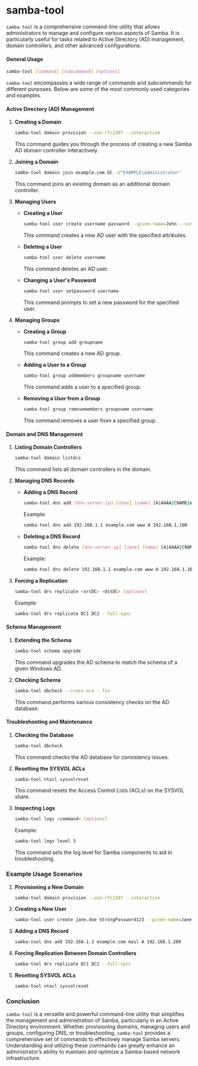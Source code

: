 # samba-tool

`samba-tool` is a comprehensive command-line utility that allows administrators to manage and configure various aspects of Samba. It is particularly useful for tasks related to Active Directory (AD) management, domain controllers, and other advanced configurations.

#### General Usage

```bash
samba-tool [command] [subcommand] [options]
```

`samba-tool` encompasses a wide range of commands and subcommands for different purposes. Below are some of the most commonly used categories and examples.

#### Active Directory (AD) Management

1. **Creating a Domain**

   ```bash
   samba-tool domain provision --use-rfc2307 --interactive
   ```

   This command guides you through the process of creating a new Samba AD domain controller interactively.

2. **Joining a Domain**

   ```bash
   samba-tool domain join example.com DC -U"EXAMPLE\administrator"
   ```

   This command joins an existing domain as an additional domain controller.

3. **Managing Users**

   - **Creating a User**

     ```bash
     samba-tool user create username password --given-name=John --surname=Doe
     ```

     This command creates a new AD user with the specified attributes.

   - **Deleting a User**

     ```bash
     samba-tool user delete username
     ```

     This command deletes an AD user.

   - **Changing a User's Password**

     ```bash
     samba-tool user setpassword username
     ```

     This command prompts to set a new password for the specified user.

4. **Managing Groups**

   - **Creating a Group**

     ```bash
     samba-tool group add groupname
     ```

     This command creates a new AD group.

   - **Adding a User to a Group**

     ```bash
     samba-tool group addmembers groupname username
     ```

     This command adds a user to a specified group.

   - **Removing a User from a Group**

     ```bash
     samba-tool group removemembers groupname username
     ```

     This command removes a user from a specified group.

#### Domain and DNS Management

1. **Listing Domain Controllers**

   ```bash
   samba-tool domain listdcs
   ```

   This command lists all domain controllers in the domain.

2. **Managing DNS Records**

   - **Adding a DNS Record**

     ```bash
     samba-tool dns add [dns-server-ip] [zone] [name] [A|AAAA|CNAME|etc.] [ip-address]
     ```

     Example:

     ```bash
     samba-tool dns add 192.168.1.1 example.com www A 192.168.1.100
     ```

   - **Deleting a DNS Record**

     ```bash
     samba-tool dns delete [dns-server-ip] [zone] [name] [A|AAAA|CNAME|etc.] [ip-address]
     ```

     Example:

     ```bash
     samba-tool dns delete 192.168.1.1 example.com www A 192.168.1.100
     ```

3. **Forcing a Replication**

   ```bash
   samba-tool drs replicate <srcDC> <dstDC> [options]
   ```

   Example:

   ```bash
   samba-tool drs replicate DC1 DC2 --full-sync
   ```

#### Schema Management

1. **Extending the Schema**

   ```bash
   samba-tool schema upgrade
   ```

   This command upgrades the AD schema to match the schema of a given Windows AD.

2. **Checking Schema**

   ```bash
   samba-tool dbcheck --cross-ncs --fix
   ```

   This command performs various consistency checks on the AD database.

#### Troubleshooting and Maintenance

1. **Checking the Database**

   ```bash
   samba-tool dbcheck
   ```

   This command checks the AD database for consistency issues.

2. **Resetting the SYSVOL ACLs**

   ```bash
   samba-tool ntacl sysvolreset
   ```

   This command resets the Access Control Lists (ACLs) on the SYSVOL share.

3. **Inspecting Logs**

   ```bash
   samba-tool logs <command> [options]
   ```

   Example:

   ```bash
   samba-tool logs level 3
   ```

   This command sets the log level for Samba components to aid in troubleshooting.

### Example Usage Scenarios

1. **Provisioning a New Domain**

   ```bash
   samba-tool domain provision --use-rfc2307 --interactive
   ```

2. **Creating a New User**

   ```bash
   samba-tool user create jane.doe StrongPassword123 --given-name=Jane --surname=Doe
   ```

3. **Adding a DNS Record**

   ```bash
   samba-tool dns add 192.168.1.1 example.com mail A 192.168.1.200
   ```

4. **Forcing Replication Between Domain Controllers**

   ```bash
   samba-tool drs replicate DC1 DC2 --full-sync
   ```

5. **Resetting SYSVOL ACLs**

   ```bash
   samba-tool ntacl sysvolreset
   ```

### Conclusion

`samba-tool` is a versatile and powerful command-line utility that simplifies the management and administration of Samba, particularly in an Active Directory environment. Whether provisioning domains, managing users and groups, configuring DNS, or troubleshooting, `samba-tool` provides a comprehensive set of commands to effectively manage Samba servers. Understanding and utilizing these commands can greatly enhance an administrator’s ability to maintain and optimize a Samba-based network infrastructure.
